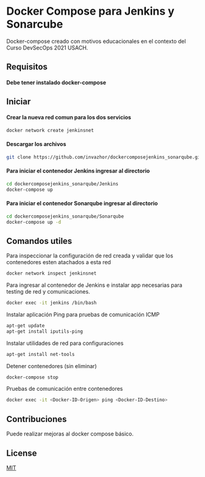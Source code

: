 # Docker Compose para Jenkins y Sonarcube
Docker-compose creado con motivos educacionales en el contexto del Curso DevSecOps 2021 USACH.

## Requisitos
#### Debe tener instalado docker-compose



## Iniciar
#### Crear la nueva red comun para los dos servicios
```bash
docker network create jenkinsnet
```
#### Descargar los archivos
```bash
git clone https://github.com/invazhor/dockercomposejenkins_sonarqube.git
```
#### Para iniciar el contenedor Jenkins ingresar al directorio 
```bash
cd dockercomposejenkins_sonarqube/Jenkins
docker-compose up
```

#### Para iniciar el contenedor Sonarqube ingresar al directorio 
```bash
cd dockercomposejenkins_sonarqube/Sonarqube
docker-compose up -d
```
## Comandos utiles
Para inspeccionar la configuración de red creada y validar que los contenedores esten atachados a esta red
```bash
docker network inspect jenkinsnet
```
Para ingresar al contenedor de Jenkins e instalar app necesarias para testing de red y comunicaciones.
```bash
docker exec -it jenkins /bin/bash
```
Instalar aplicación Ping para pruebas de comunicación ICMP
```bash
apt-get update
apt-get install iputils-ping
```
Instalar utilidades de red para configuraciones
```bash
apt-get install net-tools
```
Detener contenedores (sin eliminar)
```bash
docker-compose stop
```
Pruebas de comunicación entre contenedores
```bash
docker exec -it <Docker-ID-Origen> ping <Docker-ID-Destino>
```

## Contribuciones
Puede realizar mejoras al docker compose básico.


## License
[MIT](https://choosealicense.com/licenses/mit/)
